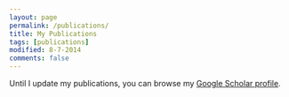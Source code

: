 ```yaml
---
layout: page
permalink: /publications/
title: My Publications
tags: [publications]
modified: 8-7-2014
comments: false
---
```


Until I update my publications, you can browse my <a href="https://scholar.google.com/citations?user=EoZJQVYAAAAJ&hl=en" target="_blank">Google Scholar profile</a>.
